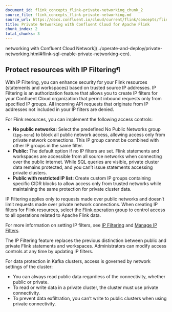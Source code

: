 ```yaml
---
document_id: flink_concepts_flink-private-networking_chunk_2
source_file: flink_concepts_flink-private-networking.md
source_url: https://docs.confluent.io/cloud/current/flink/concepts/flink-private-networking.html
title: Private Networking with Confluent Cloud for Apache Flink
chunk_index: 2
total_chunks: 3
---
```


networking with Confluent Cloud Network](../operate-and-deploy/private-networking.html#flink-sql-enable-private-networking-ccn).

## Protect resources with IP Filtering¶

With IP Filtering, you can enhance security for your Flink resources (statements and workspaces) based on trusted source IP addresses. IP Filtering is an authorization feature that allows you to create IP filters for your Confluent Cloud organization that permit inbound requests only from specified IP groups. All incoming API requests that originate from IP addresses not included in your IP filters are denied.

For Flink resources, you can implement the following access controls:

  * **No public networks:** Select the predefined No Public Networks group (`ipg-none`) to block all public network access, allowing access only from private network connections. This IP group cannot be combined with other IP groups in the same filter.
  * **Public:** The default option if no IP filters are set. Flink statements and workspaces are accessible from all source networks when connecting over the public internet. While SQL queries are visible, private cluster data remains protected, and you can’t issue statements accessing private clusters.
  * **Public with restricted IP list:** Create custom IP groups containing specific CIDR blocks to allow access only from trusted networks while maintaining the same protection for private cluster data.

IP Filtering applies only to requests made over public networks and doesn’t limit requests made over private network connections. When creating IP filters for Flink resources, select the [Flink operation group](../../security/access-control/ip-filtering/manage-ip-filters.html#flink-operation-group-api-operations) to control access to all operations related to Apache Flink data.

For more information on setting IP filters, see [IP Filtering](../../security/access-control/ip-filtering/overview.html#ip-filtering) and [Manage IP Filters](../../security/access-control/ip-filtering/manage-ip-filters.html#manage-ip-filters).

The IP Filtering feature replaces the previous distinction between public and private Flink statements and workspaces. Administrators can modify access controls at any time by updating IP filters.

For data protection in Kafka clusters, access is governed by network settings of the cluster:

  * You can always read public data regardless of the connectivity, whether public or private.
  * To read or write data in a private cluster, the cluster must use private connectivity.
  * To prevent data exfiltration, you can’t write to public clusters when using private connectivity.
